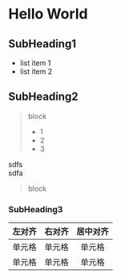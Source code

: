 # Hello World

## SubHeading1


  * list item 1
  * list item 2

## SubHeading2
> block  
> * 1  
> * 2  
> * 3  

sdfs  
sdfa

> block   

### SubHeading3  

| 左对齐 | 右对齐 | 居中对齐 |
| :-----| ----: | :----: |
| 单元格 | 单元格 | 单元格 |
| 单元格 | 单元格 | 单元格 |

